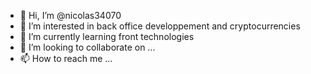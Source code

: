 - 👋 Hi, I’m @nicolas34070
- 👀 I’m interested in back office developpement and cryptocurrencies
- 🌱 I’m currently learning front technologies
- 💞️ I’m looking to collaborate on ...
- 📫 How to reach me ...

<!---
nicolas34070/nicolas34070 is a ✨ special ✨ repository because its `README.md` (this file) appears on your GitHub profile.
You can click the Preview link to take a look at your changes.
--->

